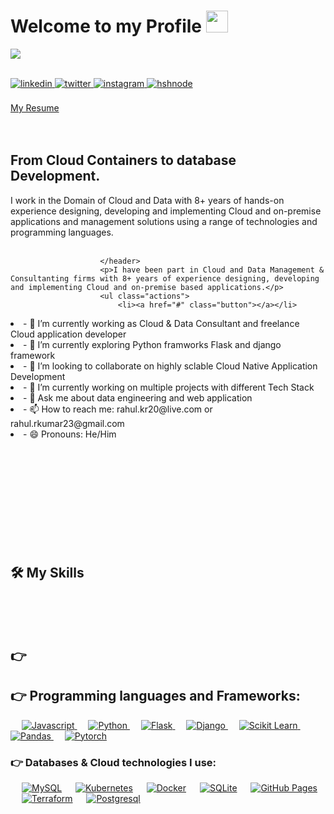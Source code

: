 
<h1 text-align="center"><b>Welcome to my Profile </b><img src="https://media.giphy.com/media/hvRJCLFzcasrR4ia7z/giphy.gif" width="35"></h1>
<p text-align="center">
<a href="https://github.com/DenverCoder1/readme-typing-svg"><img src="https://readme-typing-svg.herokuapp.com?font=Time+New+Roman&color=cyan&size=32&center=true&vCenter=true&width=600&height=100&lines=Welcome+to+my+github+page..&hearts;++;++Cloud+n+Data+Consultant,;WebApp+Developer,;AI+Engineer,;LLM+Researcher,;Love+to+Explore..&hearts"></a>
</p>
<br>

<a href="https://linkedin.com/in/rahul-vats1" target="_blank">
<img src=https://img.shields.io/badge/linkedin-%2300acee.svg?color=405DE6&style=for-the-badge&logo=linkedin&logoColor=white alt=linkedin style="margin-bottom: 5px;" />
</a>
<a href="https://twitter.com/rahuldve20" target="_blank">
<img src=https://img.shields.io/badge/twitter-%2300acee.svg?color=1DA1F2&style=for-the-badge&logo=twitter&logoColor=white alt=twitter style="margin-bottom: 5px;" />
</a>
<a href="https://instagram.com/rvats.codes" target="_blank">
<img src=https://img.shields.io/badge/instagram-%ff5851db.svg?color=C13584&style=for-the-badge&logo=instagram&logoColor=white alt=instagram style="margin-bottom: 5px;" />
</a>
<a href="https://rvats20.hashnode.dev" target="_blank">
<img src=https://img.shields.io/badge/hashnode-%2300acee.svg?color=2962FF&style=for-the-badge&logo=hashnode&logoColor=white alt=hshnode style="margin-bottom: 5px;" />
</a>
<br />
<br />
<a href="https://drive.google.com/file/d/14dp0FUWG9xykgag66wU1T2rmeoj6p4dl/view?usp=sharing" button class="btn"><i class="fa fa-download"></i> My Resume </a>
<br />
<br />
<br />
<h2>From Cloud Containers to database Development.</h2>
I work in the Domain of Cloud and Data with 8+ years of hands-on experience designing, developing and implementing Cloud and on-premise applications and management solutions using a range of technologies and programming languages.
<br />
<br />

                        </header>
                        <p>I have been part in Cloud and Data Management & Consultanting firms with 8+ years of experience designing, developing and implementing Cloud and on-premise based applications.</p>
                        <ul class="actions">
                            <li><a href="#" class="button"></a></li>




<li>- 🔭 I’m currently working as Cloud & Data Consultant and freelance Cloud application developer </li>
<li>- 🌱 I’m currently exploring Python framworks Flask and django framework </li>
<li>- 👯 I’m looking to collaborate on highly sclable Cloud Native Application Development</li>
<li>- 🤔 I’m currently working on multiple projects with different Tech Stack</li>
<li>- 💬 Ask me about data engineering and web application</li>
<li>- 📫 How to reach me: rahul.kr20@live.com or rahul.rkumar23@gmail.com</li>
<li>- 😄 Pronouns: He/Him</li>


<br />
<br />


<br />
<br />



<br />
<br />
<br />
<br />
<br />
<br />



## 🛠️ My Skills
<br />
<br />
<br />

## 👉 
## 👉 Programming languages and Frameworks:
<p text-align="left"> 
  &emsp;
  <a href="https://js.dev/">
  <img alt="Javascript" src="https://img.shields.io/badge/Javascript-0175C2?style=for-the-badge&logo=javascript&logoColor=white"/>
  </a>
  &emsp;
  <a href="https://python.org/">
  <img alt="Python" src="https://img.shields.io/badge/Python-FFD43B?style=for-the-badge&logo=python&logoColor=darkgreen"/>
  </a>
  &emsp;
  <a href="https://flask.dev/" target="_blank"> 
  <img alt="Flask" src="https://img.shields.io/badge/Flask-02569B?style=for-the-badge&logo=flask&logoColor=white">
  </a>
  &emsp; 
  <a href="https://www.djangoproject.com/" target="_blank"> 
  <img alt="Django" src="https://img.shields.io/badge/Django-FF6F00?style=for-the-badge&logo=Dgango&logoColor=black">
  </a>   
  &emsp;
  <a href="https://scikit-learn.org/" target="_blank">
  <img alt="Scikit Learn" src="https://img.shields.io/badge/scikit_learn-F7931E?style=for-the-badge&logo=scikit-learn&logoColor=white">
  </a> 
    &emsp;
  <a href="https://pandas.pydata.org/" target="_blank"> 
  <img alt="Pandas" src="https://img.shields.io/badge/Pandas-D00000?style=for-the-badge&logo=Pandas&logoColor=white"/>
  </a>
  &emsp;
  <a href="https://pytorch.org/" target="_blank"> 
  <img alt="Pytorch" src="https://img.shields.io/badge/PyTorch-EE4C2C?style=for-the-badge&logo=PyTorch&logoColor=white"/>
  </a>
</p>

### 👉 Databases & Cloud technologies I use:
<p text-align="left">
  &emsp;
    <a href="https://www.mysql.com/"><img alt="MySQL" src="https://img.shields.io/badge/MySQL-00000F?style=for-the-badge&logo=mysql&logoColor=white"></a>
  &emsp;
    <a href="https://kubernetes.io/"><img alt="Kubernetes" src="https://img.shields.io/badge/Kubernetes-0000FF?style=for-the-badge&logo=kubernetes&logoColor=white"></a>
  &emsp;
    <a href="https://www.docker.com/"><img alt="Docker" src ="https://img.shields.io/badge/Docker-E5F2FC?style=for-the-badge&logo=docker&logoColor=blue"></a>
  &emsp;
    <a href="https://www.sqlite.org/"><img alt="SQLite" src ="https://img.shields.io/badge/SQLite-07405E?style=for-the-badge&logo=sqlite&logoColor=white"/></a>
  &emsp;
    <a href="https://www.github.com"><img alt="GitHub Pages" src="https://img.shields.io/badge/GitHub-100000?style=for-the-badge&logo=github&logoColor=white"></a>
  &emsp;
    <a href="https://www.terraform.io/"><img alt="Terraform" src ="https://img.shields.io/badge/terraform-0175C2?style=for-the-badge&logo=firebase&logoColor=Purple"></a>
  &emsp;
    <a href="https://www.postgresql.org//"><img alt="Postgresql" src ="https://img.shields.io/badge/postgresql-E5F2FC?style=for-the-badge&logo=postgresql&logoColor=black"></a>
    
</p>


